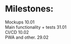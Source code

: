 # Milestones:

Mockups 10.01   
Main functionality + tests 31.01  
CI/CD 10.02  
PWA and other. 29.02  
